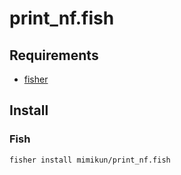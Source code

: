 # print_nf.fish

## Requirements

- [fisher](https://github.com/jorgebucaran/fisher)

## Install

### Fish

```shell
fisher install mimikun/print_nf.fish
```
